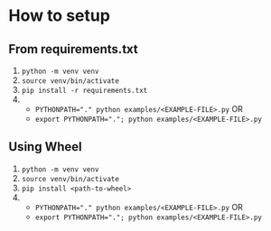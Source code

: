 # How to setup 

## From requirements.txt

1. ` python -m venv venv `
2. ` source venv/bin/activate `
3. ` pip install -r requirements.txt `
4.  
    - ` PYTHONPATH="." python examples/<EXAMPLE-FILE>.py ` OR 
    - ` export PYTHONPATH="."; python examples/<EXAMPLE-FILE>.py `

## Using Wheel 

1. `python -m venv venv` 
2. `source venv/bin/activate` 
3. `pip install <path-to-wheel>`
4. 
    - ` PYTHONPATH="." python examples/<EXAMPLE-FILE>.py ` OR 
    - ` export PYTHONPATH="."; python examples/<EXAMPLE-FILE>.py `